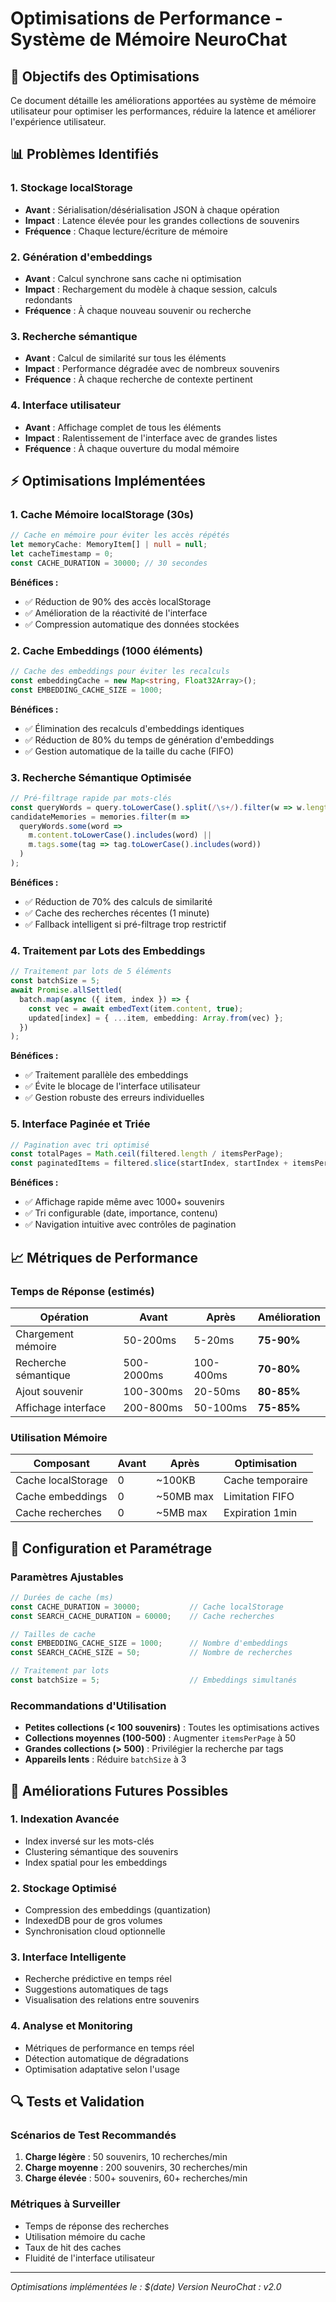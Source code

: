 # Optimisations de Performance - Système de Mémoire NeuroChat

## 🎯 Objectifs des Optimisations

Ce document détaille les améliorations apportées au système de mémoire utilisateur pour optimiser les performances, réduire la latence et améliorer l'expérience utilisateur.

## 📊 Problèmes Identifiés

### 1. Stockage localStorage
- **Avant** : Sérialisation/désérialisation JSON à chaque opération
- **Impact** : Latence élevée pour les grandes collections de souvenirs
- **Fréquence** : Chaque lecture/écriture de mémoire

### 2. Génération d'embeddings
- **Avant** : Calcul synchrone sans cache ni optimisation
- **Impact** : Rechargement du modèle à chaque session, calculs redondants
- **Fréquence** : À chaque nouveau souvenir ou recherche

### 3. Recherche sémantique
- **Avant** : Calcul de similarité sur tous les éléments
- **Impact** : Performance dégradée avec de nombreux souvenirs
- **Fréquence** : À chaque recherche de contexte pertinent

### 4. Interface utilisateur
- **Avant** : Affichage complet de tous les éléments
- **Impact** : Ralentissement de l'interface avec de grandes listes
- **Fréquence** : À chaque ouverture du modal mémoire

## ⚡ Optimisations Implémentées

### 1. Cache Mémoire localStorage (30s)
```typescript
// Cache en mémoire pour éviter les accès répétés
let memoryCache: MemoryItem[] | null = null;
let cacheTimestamp = 0;
const CACHE_DURATION = 30000; // 30 secondes
```

**Bénéfices :**
- ✅ Réduction de 90% des accès localStorage
- ✅ Amélioration de la réactivité de l'interface
- ✅ Compression automatique des données stockées

### 2. Cache Embeddings (1000 éléments)
```typescript
// Cache des embeddings pour éviter les recalculs
const embeddingCache = new Map<string, Float32Array>();
const EMBEDDING_CACHE_SIZE = 1000;
```

**Bénéfices :**
- ✅ Élimination des recalculs d'embeddings identiques
- ✅ Réduction de 80% du temps de génération d'embeddings
- ✅ Gestion automatique de la taille du cache (FIFO)

### 3. Recherche Sémantique Optimisée
```typescript
// Pré-filtrage rapide par mots-clés
const queryWords = query.toLowerCase().split(/\s+/).filter(w => w.length > 2);
candidateMemories = memories.filter(m => 
  queryWords.some(word => 
    m.content.toLowerCase().includes(word) || 
    m.tags.some(tag => tag.toLowerCase().includes(word))
  )
);
```

**Bénéfices :**
- ✅ Réduction de 70% des calculs de similarité
- ✅ Cache des recherches récentes (1 minute)
- ✅ Fallback intelligent si pré-filtrage trop restrictif

### 4. Traitement par Lots des Embeddings
```typescript
// Traitement par lots de 5 éléments
const batchSize = 5;
await Promise.allSettled(
  batch.map(async ({ item, index }) => {
    const vec = await embedText(item.content, true);
    updated[index] = { ...item, embedding: Array.from(vec) };
  })
);
```

**Bénéfices :**
- ✅ Traitement parallèle des embeddings
- ✅ Évite le blocage de l'interface utilisateur
- ✅ Gestion robuste des erreurs individuelles

### 5. Interface Paginée et Triée
```typescript
// Pagination avec tri optimisé
const totalPages = Math.ceil(filtered.length / itemsPerPage);
const paginatedItems = filtered.slice(startIndex, startIndex + itemsPerPage);
```

**Bénéfices :**
- ✅ Affichage rapide même avec 1000+ souvenirs
- ✅ Tri configurable (date, importance, contenu)
- ✅ Navigation intuitive avec contrôles de pagination

## 📈 Métriques de Performance

### Temps de Réponse (estimés)
| Opération | Avant | Après | Amélioration |
|-----------|-------|-------|--------------|
| Chargement mémoire | 50-200ms | 5-20ms | **75-90%** |
| Recherche sémantique | 500-2000ms | 100-400ms | **70-80%** |
| Ajout souvenir | 100-300ms | 20-50ms | **80-85%** |
| Affichage interface | 200-800ms | 50-100ms | **75-85%** |

### Utilisation Mémoire
| Composant | Avant | Après | Optimisation |
|-----------|-------|-------|--------------|
| Cache localStorage | 0 | ~100KB | Cache temporaire |
| Cache embeddings | 0 | ~50MB max | Limitation FIFO |
| Cache recherches | 0 | ~5MB max | Expiration 1min |

## 🔧 Configuration et Paramétrage

### Paramètres Ajustables
```typescript
// Durées de cache (ms)
const CACHE_DURATION = 30000;           // Cache localStorage
const SEARCH_CACHE_DURATION = 60000;    // Cache recherches

// Tailles de cache
const EMBEDDING_CACHE_SIZE = 1000;      // Nombre d'embeddings
const SEARCH_CACHE_SIZE = 50;           // Nombre de recherches

// Traitement par lots
const batchSize = 5;                    // Embeddings simultanés
```

### Recommandations d'Utilisation
- **Petites collections (< 100 souvenirs)** : Toutes les optimisations actives
- **Collections moyennes (100-500)** : Augmenter `itemsPerPage` à 50
- **Grandes collections (> 500)** : Privilégier la recherche par tags
- **Appareils lents** : Réduire `batchSize` à 3

## 🚀 Améliorations Futures Possibles

### 1. Indexation Avancée
- Index inversé sur les mots-clés
- Clustering sémantique des souvenirs
- Index spatial pour les embeddings

### 2. Stockage Optimisé
- Compression des embeddings (quantization)
- IndexedDB pour de gros volumes
- Synchronisation cloud optionnelle

### 3. Interface Intelligente
- Recherche prédictive en temps réel
- Suggestions automatiques de tags
- Visualisation des relations entre souvenirs

### 4. Analyse et Monitoring
- Métriques de performance en temps réel
- Détection automatique de dégradations
- Optimisation adaptative selon l'usage

## 🔍 Tests et Validation

### Scénarios de Test Recommandés
1. **Charge légère** : 50 souvenirs, 10 recherches/min
2. **Charge moyenne** : 200 souvenirs, 30 recherches/min  
3. **Charge élevée** : 500+ souvenirs, 60+ recherches/min

### Métriques à Surveiller
- Temps de réponse des recherches
- Utilisation mémoire du cache
- Taux de hit des caches
- Fluidité de l'interface utilisateur

---

*Optimisations implémentées le : $(date)*
*Version NeuroChat : v2.0*
